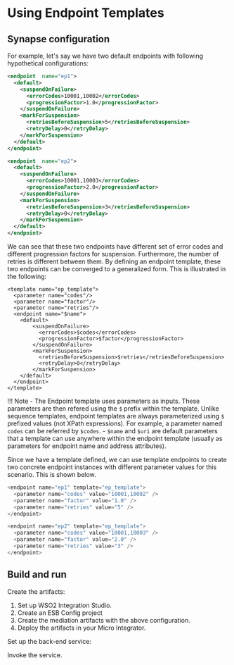 # Using Endpoint Templates
## Synapse configuration
For example, let's say we have two default endpoints with following hypothetical configurations:

```xml tab='Endpoint 1'
<endpoint  name="ep1">
  <default>
    <suspendOnFailure>
      <errorCodes>10001,10002</errorCodes>
      <progressionFactor>1.0</progressionFactor>
    </suspendOnFailure>
    <markForSuspension>
      <retriesBeforeSuspension>5</retriesBeforeSuspension>
      <retryDelay>0</retryDelay>
    </markForSuspension>
  </default>
</endpoint>
```

```xml tab='Endpoint 2'
<endpoint  name="ep2">
  <default>
    <suspendOnFailure>
      <errorCodes>10001,10003</errorCodes>
      <progressionFactor>2.0</progressionFactor>
    </suspendOnFailure>
    <markForSuspension>
      <retriesBeforeSuspension>3</retriesBeforeSuspension>
      <retryDelay>0</retryDelay>
    </markForSuspension>
  </default>
</endpoint>
```

We can see that these two endpoints have different set of error codes and different progression factors for suspension. Furthermore, the number of retries is different between them. By defining an endpoint template, these two endpoints can be converged to a generalized form. This is illustrated in the following:

```
<template name="ep_template">
  <parameter name="codes"/>
  <parameter name="factor"/>
  <parameter name="retries"/>
  <endpoint name="$name">
    <default>
        <suspendOnFailure>
          <errorCodes>$codes</errorCodes>
          <progressionFactor>$factor</progressionFactor>
        </suspendOnFailure>
        <markForSuspension>
          <retriesBeforeSuspension>$retries</retriesBeforeSuspension>
          <retryDelay>0</retryDelay>
        </markForSuspension>
    </default>
  </endpoint>
</template>
```

!!! Note
    - The Endpoint template uses parameters as inputs. These parameters are then refered using the `$` prefix within the template. Unlike sequence templates, endpoint templates are always parameterized using `$` prefixed values (not XPath expressions). For example, a parameter named `codes` can be referred by `$codes`.
    - `$name` and `$uri` are default parameters that a template can use anywhere within the endpoint template (usually as parameters for endpoint name and address attributes).

Since we have a template defined, we can use template endpoints to create two concrete endpoint instances with different parameter values for this scenario. This is shown below.

``` java tab='Endpoint 1'
<endpoint name="ep1" template="ep_template">
  <parameter name="codes" value="10001,10002" />
  <parameter name="factor" value="1.0" />
  <parameter name="retries" value="5" />
</endpoint>
```

``` java tab='Endpoint 2'
<endpoint name="ep2" template="ep_template">
  <parameter name="codes" value="10001,10003" />
  <parameter name="factor" value="2.0" />
  <parameter name="retries" value="3" />
</endpoint>
```

## Build and run

Create the artifacts:

1. Set up WSO2 Integration Studio.
2. Create an ESB Config project
3. Create the mediation artifacts with the above configuration.
4. Deploy the artifacts in your Micro Integrator.

Set up the back-end service:

Invoke the service.